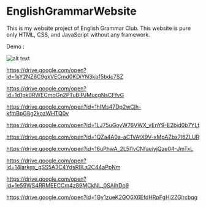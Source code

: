 # EnglishGrammarWebsite
This is my website project of English Grammar Club. This website is pure only HTML, CSS, and JavaScript without any framework.

Demo :

![alt text](https://drive.google.com/open?id=1EZDWmi6FCaQUMv3acy2811Y_HR4j4WOA)

https://drive.google.com/open?id=1sY2NZ6C9gkVECmd0KDiYN3kbf5bdc7SZ

https://drive.google.com/open?id=1d1pk0RWECmoGn2PTuBIPJMucgNsCFfvG

https://drive.google.com/open?id=1hIMs47Dp2wClh-kfmBpG8g2kozWHTQ0v

https://drive.google.com/open?id=1LJ75uGoyW76VWX_vEnY9-E2bjd0b7YLt

https://drive.google.com/open?id=1QZa4A0a-aC1VAtX9V-xMpAZbx7I6ZLUR

https://drive.google.com/open?id=16uPhwA_2L5l1vCNfaeiyjQze04-JmTxL

https://drive.google.com/open?id=14larkqx_gSS5A3C4YdsR8Ls2C44aPpNm

https://drive.google.com/open?id=1e59WS4RRMEECCm4z89MCkNL_0SAlhDo9

https://drive.google.com/open?id=1Gy1zueK2GO6X6EfdHRpFgHj2ZGlrcbqg
